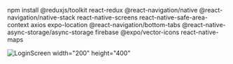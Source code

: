 npm install @reduxjs/toolkit react-redux @react-navigation/native @react-navigation/native-stack react-native-screens react-native-safe-area-context axios expo-location @react-navigation/bottom-tabs @react-native-async-storage/async-storage firebase @expo/vector-icons react-native-maps



![LoginScreen](https://github.com/kamildegerliyurt/FoodAppProject/assets/139812195/dbf18bbb-c867-4661-a77f-6a375cb12d9b) width="200" height="400"
